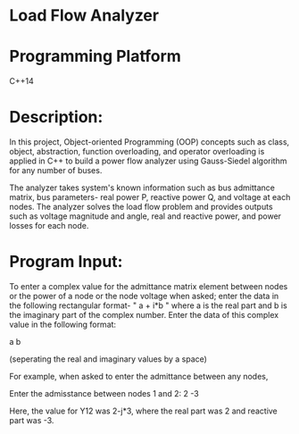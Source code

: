 # Load Flow Analyzer

# Programming Platform 
C++14

# Description:

In this project, Object-oriented Programming (OOP) concepts such as class, object, abstraction, function overloading, and operator overloading is applied in C++ to build a power flow analyzer using Gauss-Siedel algorithm for any number of buses.

The analyzer takes system's known information such as bus admittance matrix, bus parameters- real power P, reactive power Q, and voltage at each nodes. The analyzer solves the load flow problem and provides outputs such as voltage magnitude and angle, real and reactive power, and power losses for each node.

# Program Input:

To enter a complex value for the admittance matrix element between nodes or the power of a node or the node voltage when asked; enter the data in the following rectangular format- " a + i*b " where a is the real part and b is the imaginary part of the complex number. Enter the data of this complex value in the following format:

   a b

(seperating the real and imaginary values by a space)

For example, when asked to enter the admittance between any nodes, 

Enter the admisstance between nodes 1 and 2: 2 -3

Here, the value for Y12 was 2-j*3, where the real part was 2 and reactive part was -3.  
